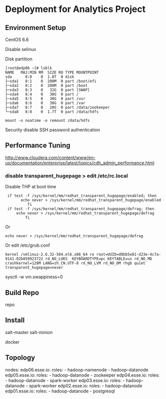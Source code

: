 # Deployment for Analytics Project

## Environment Setup

CentOS 6.6

Disable selinux

Disk partition

	[root@edp06 ~]# lsblk
	NAME   MAJ:MIN RM  SIZE RO TYPE MOUNTPOINT
	sda      8:0    0  1.8T  0 disk 
	├─sda1   8:1    0  200M  0 part /boot/efi
	├─sda2   8:2    0  200M  0 part /boot
	├─sda3   8:3    0   32G  0 part [SWAP]
	├─sda4   8:4    0   30G  0 part /
	├─sda5   8:5    0   30G  0 part /usr
	├─sda6   8:6    0   30G  0 part /var
	├─sda7   8:7    0   20G  0 part /data/zookeeper
	└─sda8   8:8    0  1.7T  0 part /data/hdfs
	
	mount -o noatime -o remount /data/hdfs

Security disable SSH password authentication

## Performance Tuning
http://www.cloudera.com/content/www/en-us/documentation/enterprise/latest/topics/cdh_admin_performance.html

### disable transparent_hugepage > edit /etc/rc.local

Disable THP at boot time

	 if test -f /sys/kernel/mm/redhat_transparent_hugepage/enabled; then
	       echo never > /sys/kernel/mm/redhat_transparent_hugepage/enabled
	          fi
	 if test -f /sys/kernel/mm/redhat_transparent_hugepage/defrag; then
	     echo never > /sys/kernel/mm/redhat_transparent_hugepage/defrag
	         fi

Or
	
	echo never > /sys/kernel/mm/redhat_transparent_hugepage/defrag

Or edit /etc/grub.conf

	kernel /vmlinuz-2.6.32-504.el6.x86_64 ro root=UUID=d0bb5e81-d23e-4c7a-9141-02b859923722 rd_NO_LUKS  KEYBOARDTYPE=pc KEYTABLE=us rd_NO_MD crashkernel=128M LANG=zh_CN.UTF-8 rd_NO_LVM rd_NO_DM rhgb quiet transparent_hugepage=never

sysctl -w vm.swappiness=0

## Build Repo
repo

## Install
salt-master salt-minion

docker


## Topology

nodes:
    edp06.esse.io:
      roles:
        - hadoop-namenode
        - hadoop-datanode
    edp05.esse.io:
      roles:
        - hadoop-datanode
        - zookeeper
    edp04.esse.io:
      roles:
        - hadoop-datanode
        - spark-worker
    edp03.esse.io:
      roles:
        - hadoop-datanode
        - spark-worker
    edp02.esse.io:
      roles:
        - hadoop-datanode
    edp01.esse.io:
      roles:
        - hadoop-datanode
        - postgresql
